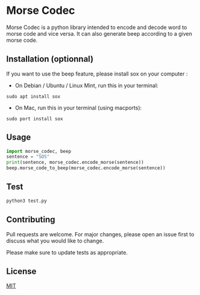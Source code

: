# Morse Codec

Morse Codec is a python library intended to encode and decode word to morse code and vice versa. It can also generate beep according to a given morse code.

## Installation (optionnal)
If you want to use the beep feature, please install sox on your computer :

* On Debian / Ubuntu / Linux Mint, run this in your terminal:

```
sudo apt install sox
```
* On Mac, run this in your terminal (using macports):
```
sudo port install sox
```
## Usage

```python
import morse_codec, beep
sentence = "SOS"
print(sentence, morse_codec.encode_morse(sentence))
beep.morse_code_to_beep(morse_codec.encode_morse(sentence))
```

## Test
```python
python3 test.py
```

## Contributing
Pull requests are welcome. For major changes, please open an issue first to discuss what you would like to change.

Please make sure to update tests as appropriate.

## License
[MIT](https://choosealicense.com/licenses/mit/)